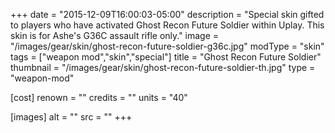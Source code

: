 +++
date = "2015-12-09T16:00:03-05:00"
description = "Special skin gifted to players who have activated Ghost Recon Future Soldier within Uplay. This skin is for Ashe's G36C assault rifle only."
image = "/images/gear/skin/ghost-recon-future-soldier-g36c.jpg"
modType = "skin"
tags = ["weapon mod","skin","special"]
title = "Ghost Recon Future Soldier"
thumbnail = "/images/gear/skin/ghost-recon-future-soldier-th.jpg"
type = "weapon-mod"

[cost]
  renown = ""
  credits = ""
  units = "40"

[images]
  alt = ""
  src = ""
+++
